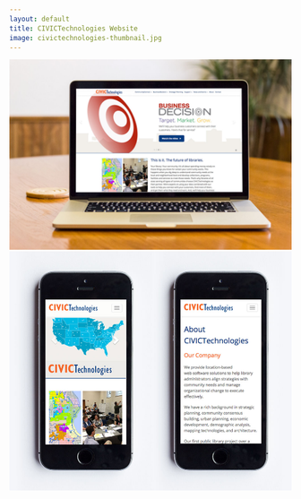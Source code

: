 ```yaml
---
layout: default
title: CIVICTechnologies Website
image: civictechnologies-thumbnail.jpg
---
```


![CIVICTechnologies Website](/img/civictechnologies-website.jpg)
![CIVICTechnologies Website](/img/civictechnologies-website-2.jpg)